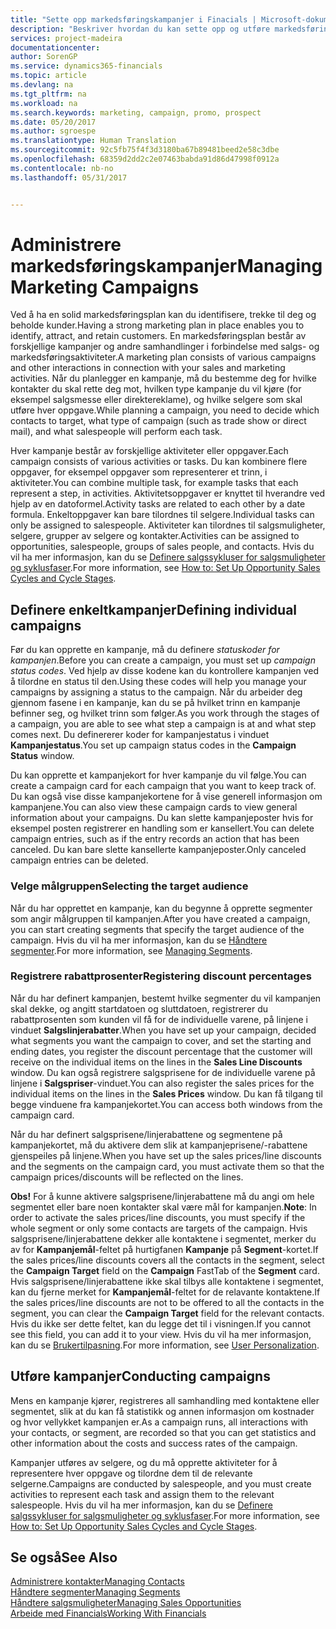 ```yaml
---
title: "Sette opp markedsføringskampanjer i Finacials | Microsoft-dokumentasjon"
description: "Beskriver hvordan du kan sette opp og utføre markedsføringskampanjer i Dynamics 365 for Financials."
services: project-madeira
documentationcenter: 
author: SorenGP
ms.service: dynamics365-financials
ms.topic: article
ms.devlang: na
ms.tgt_pltfrm: na
ms.workload: na
ms.search.keywords: marketing, campaign, promo, prospect
ms.date: 05/20/2017
ms.author: sgroespe
ms.translationtype: Human Translation
ms.sourcegitcommit: 92c5fb75f4f3d3180ba67b89481beed2e58c3dbe
ms.openlocfilehash: 68359d2dd2c2e07463babda91d86d47998f0912a
ms.contentlocale: nb-no
ms.lasthandoff: 05/31/2017


---
```

# <a name="managing-marketing-campaigns"></a><span data-ttu-id="11f2f-103">Administrere markedsføringskampanjer</span><span class="sxs-lookup"><span data-stu-id="11f2f-103">Managing Marketing Campaigns</span></span>
<span data-ttu-id="11f2f-104">Ved å ha en solid markedsføringsplan kan du identifisere, trekke til deg og beholde kunder.</span><span class="sxs-lookup"><span data-stu-id="11f2f-104">Having a strong marketing plan in place enables you to identify, attract, and retain customers.</span></span> <span data-ttu-id="11f2f-105">En markedsføringsplan består av forskjellige kampanjer og andre samhandlinger i forbindelse med salgs- og markedsføringsaktiviteter.</span><span class="sxs-lookup"><span data-stu-id="11f2f-105">A marketing plan consists of various campaigns and other interactions in connection with your sales and marketing activities.</span></span> <span data-ttu-id="11f2f-106">Når du planlegger en kampanje, må du bestemme deg for hvilke kontakter du skal rette deg mot, hvilken type kampanje du vil kjøre (for eksempel salgsmesse eller direktereklame), og hvilke selgere som skal utføre hver oppgave.</span><span class="sxs-lookup"><span data-stu-id="11f2f-106">While planning a campaign, you need to decide which contacts to target, what type of campaign (such as trade show or direct mail), and what salespeople will perform each task.</span></span>

<span data-ttu-id="11f2f-107">Hver kampanje består av forskjellige aktiviteter eller oppgaver.</span><span class="sxs-lookup"><span data-stu-id="11f2f-107">Each campaign consists of various activities or tasks.</span></span> <span data-ttu-id="11f2f-108">Du kan kombinere flere oppgaver, for eksempel oppgaver som representerer et trinn, i aktiviteter.</span><span class="sxs-lookup"><span data-stu-id="11f2f-108">You can combine multiple task, for example tasks that each represent a step, in activities.</span></span> <span data-ttu-id="11f2f-109">Aktivitetsoppgaver er knyttet til hverandre ved hjelp av en datoformel.</span><span class="sxs-lookup"><span data-stu-id="11f2f-109">Activity tasks are related to each other by a date formula.</span></span> <span data-ttu-id="11f2f-110">Enkeltoppgaver kan bare tilordnes til selgere.</span><span class="sxs-lookup"><span data-stu-id="11f2f-110">Individual tasks can only be assigned to salespeople.</span></span> <span data-ttu-id="11f2f-111">Aktiviteter kan tilordnes til salgsmuligheter, selgere, grupper av selgere og kontakter.</span><span class="sxs-lookup"><span data-stu-id="11f2f-111">Activities can be assigned to opportunities, salespeople, groups of sales people, and contacts.</span></span> <span data-ttu-id="11f2f-112">Hvis du vil ha mer informasjon, kan du se [Definere salgssykluser for salgsmuligheter og syklusfaser](marketing-how-setup-opportunity-sales-cycles-stages.md).</span><span class="sxs-lookup"><span data-stu-id="11f2f-112">For more information, see [How to: Set Up Opportunity Sales Cycles and Cycle Stages](marketing-how-setup-opportunity-sales-cycles-stages.md).</span></span>

## <a name="defining-individual-campaigns"></a><span data-ttu-id="11f2f-113">Definere enkeltkampanjer</span><span class="sxs-lookup"><span data-stu-id="11f2f-113">Defining individual campaigns</span></span>
<span data-ttu-id="11f2f-114">Før du kan opprette en kampanje, må du definere *statuskoder for kampanjen*.</span><span class="sxs-lookup"><span data-stu-id="11f2f-114">Before you can create a campaign, you must set up *campaign status codes*.</span></span> <span data-ttu-id="11f2f-115">Ved hjelp av disse kodene kan du kontrollere kampanjen ved å tilordne en status til den.</span><span class="sxs-lookup"><span data-stu-id="11f2f-115">Using these codes will help you manage your campaigns by assigning a status to the campaign.</span></span> <span data-ttu-id="11f2f-116">Når du arbeider deg gjennom fasene i en kampanje, kan du se på hvilket trinn en kampanje befinner seg, og hvilket trinn som følger.</span><span class="sxs-lookup"><span data-stu-id="11f2f-116">As you work through the stages of a campaign, you are able to see what step a campaign is at and what step comes next.</span></span> <span data-ttu-id="11f2f-117">Du definererer koder for kampanjestatus i vinduet **Kampanjestatus**.</span><span class="sxs-lookup"><span data-stu-id="11f2f-117">You set up campaign status codes in the **Campaign Status** window.</span></span>

<span data-ttu-id="11f2f-118">Du kan opprette et kampanjekort for hver kampanje du vil følge.</span><span class="sxs-lookup"><span data-stu-id="11f2f-118">You can create a campaign card for each campaign that you want to keep track of.</span></span> <span data-ttu-id="11f2f-119">Du kan også vise disse kampanjekortene for å vise generell informasjon om kampanjene.</span><span class="sxs-lookup"><span data-stu-id="11f2f-119">You can also view these campaign cards to view general information about your campaigns.</span></span>
<span data-ttu-id="11f2f-120">Du kan slette kampanjeposter hvis for eksempel posten registrerer en handling som er kansellert.</span><span class="sxs-lookup"><span data-stu-id="11f2f-120">You can delete campaign entries, such as if the entry records an action that has been canceled.</span></span> <span data-ttu-id="11f2f-121">Du kan bare slette kansellerte kampanjeposter.</span><span class="sxs-lookup"><span data-stu-id="11f2f-121">Only canceled campaign entries can be deleted.</span></span>

### <a name="selecting-the-target-audience"></a><span data-ttu-id="11f2f-122">Velge målgruppen</span><span class="sxs-lookup"><span data-stu-id="11f2f-122">Selecting the target audience</span></span>
<span data-ttu-id="11f2f-123">Når du har opprettet en kampanje, kan du begynne å opprette segmenter som angir målgruppen til kampanjen.</span><span class="sxs-lookup"><span data-stu-id="11f2f-123">After you have created a campaign, you can start creating segments that specify the target audience of the campaign.</span></span> <span data-ttu-id="11f2f-124">Hvis du vil ha mer informasjon, kan du se [Håndtere segmenter](marketing-segments.md).</span><span class="sxs-lookup"><span data-stu-id="11f2f-124">For more information, see [Managing Segments](marketing-segments.md).</span></span>

### <a name="registering-discount-percentages"></a><span data-ttu-id="11f2f-125">Registrere rabattprosenter</span><span class="sxs-lookup"><span data-stu-id="11f2f-125">Registering discount percentages</span></span>
<span data-ttu-id="11f2f-126">Når du har definert kampanjen, bestemt hvilke segmenter du vil kampanjen skal dekke, og angitt startdatoen og sluttdatoen, registrerer du rabattprosenten som kunden vil få for de individuelle varene, på linjene i vinduet **Salgslinjerabatter**.</span><span class="sxs-lookup"><span data-stu-id="11f2f-126">When you have set up your campaign, decided what segments you want the campaign to cover, and set the starting and ending dates, you register the discount percentage that the customer will receive on the individual items on the lines in the **Sales Line Discounts** window.</span></span> <span data-ttu-id="11f2f-127">Du kan også registrere salgsprisene for de individuelle varene på linjene i **Salgspriser**-vinduet.</span><span class="sxs-lookup"><span data-stu-id="11f2f-127">You can also register the sales prices for the individual items on the lines in the **Sales Prices** window.</span></span> <span data-ttu-id="11f2f-128">Du kan få tilgang til begge vinduene fra kampanjekortet.</span><span class="sxs-lookup"><span data-stu-id="11f2f-128">You can access both windows from the campaign card.</span></span>

 <span data-ttu-id="11f2f-129">Når du har definert salgsprisene/linjerabattene og segmentene på kampanjekortet, må du aktivere dem slik at kampanjeprisene/-rabattene gjenspeiles på linjene.</span><span class="sxs-lookup"><span data-stu-id="11f2f-129">When you have set up the sales prices/line discounts and the segments on the campaign card, you must activate them so that the campaign prices/discounts will be reflected on the lines.</span></span>

<span data-ttu-id="11f2f-130">**Obs!** For å kunne aktivere salgsprisene/linjerabattene må du angi om hele segmentet eller bare noen kontakter skal være mål for kampanjen.</span><span class="sxs-lookup"><span data-stu-id="11f2f-130">**Note**: In order to activate the sales prices/line discounts, you must specify if the whole segment or only some contacts are targets of the campaign.</span></span> <span data-ttu-id="11f2f-131">Hvis salgsprisene/linjerabattene dekker alle kontaktene i segmentet, merker du av for **Kampanjemål**-feltet på hurtigfanen **Kampanje** på **Segment**-kortet.</span><span class="sxs-lookup"><span data-stu-id="11f2f-131">If the sales prices/line discounts covers all the contacts in the segment, select the **Campaign Target** field on the **Campaign** FastTab of the **Segment** card.</span></span>
<span data-ttu-id="11f2f-132">Hvis salgsprisene/linjerabattene ikke skal tilbys alle kontaktene i segmentet, kan du fjerne merket for **Kampanjemål**-feltet for de relavante kontaktene.</span><span class="sxs-lookup"><span data-stu-id="11f2f-132">If the sales prices/line discounts are not to be offered to all the contacts in the segment, you can clear the **Campaign Target** field for the relevant contacts.</span></span> <span data-ttu-id="11f2f-133">Hvis du ikke ser dette feltet, kan du legge det til i visningen.</span><span class="sxs-lookup"><span data-stu-id="11f2f-133">If you cannot see this field, you can add it to your view.</span></span> <span data-ttu-id="11f2f-134">Hvis du vil ha mer informasjon, kan du se [Brukertilpasning](ui-user-personalization.md).</span><span class="sxs-lookup"><span data-stu-id="11f2f-134">For more information, see [User Personalization](ui-user-personalization.md).</span></span>

## <a name="conducting-campaigns"></a><span data-ttu-id="11f2f-135">Utføre kampanjer</span><span class="sxs-lookup"><span data-stu-id="11f2f-135">Conducting campaigns</span></span>
<span data-ttu-id="11f2f-136">Mens en kampanje kjører, registreres all samhandling med kontaktene eller segmentet, slik at du kan få statistikk og annen informasjon om kostnader og hvor vellykket kampanjen er.</span><span class="sxs-lookup"><span data-stu-id="11f2f-136">As a campaign runs, all interactions with your contacts, or segment, are recorded so that you can get statistics and other information about the costs and success rates of the campaign.</span></span>

<span data-ttu-id="11f2f-137">Kampanjer utføres av selgere, og du må opprette aktiviteter for å representere hver oppgave og tilordne dem til de relevante selgerne.</span><span class="sxs-lookup"><span data-stu-id="11f2f-137">Campaigns are conducted by salespeople, and you must create activities to represent each task and assign them to the relevant salespeople.</span></span> <span data-ttu-id="11f2f-138">Hvis du vil ha mer informasjon, kan du se [Definere salgssykluser for salgsmuligheter og syklusfaser](marketing-how-setup-opportunity-sales-cycles-stages.md).</span><span class="sxs-lookup"><span data-stu-id="11f2f-138">For more information, see [How to: Set Up Opportunity Sales Cycles and Cycle Stages](marketing-how-setup-opportunity-sales-cycles-stages.md).</span></span>

## <a name="see-also"></a><span data-ttu-id="11f2f-139">Se også</span><span class="sxs-lookup"><span data-stu-id="11f2f-139">See Also</span></span>
[<span data-ttu-id="11f2f-140">Administrere kontakter</span><span class="sxs-lookup"><span data-stu-id="11f2f-140">Managing Contacts</span></span>](marketing-contacts.md)  
[<span data-ttu-id="11f2f-141">Håndtere segmenter</span><span class="sxs-lookup"><span data-stu-id="11f2f-141">Managing Segments</span></span>](marketing-segments.md)  
[<span data-ttu-id="11f2f-142">Håndtere salgsmuligheter</span><span class="sxs-lookup"><span data-stu-id="11f2f-142">Managing Sales Opportunities</span></span>](marketing-manage-sales-opportunities.md)  
[<span data-ttu-id="11f2f-143">Arbeide med Financials</span><span class="sxs-lookup"><span data-stu-id="11f2f-143">Working With Financials</span></span>](ui-work-product.md)  

